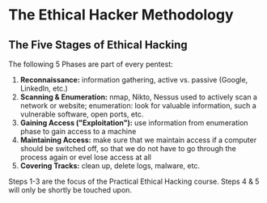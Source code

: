 # The Ethical Hacker Methodology



## The Five Stages of Ethical Hacking

The following 5 Phases are part of every pentest:

1. **Reconnaissance:** information gathering, active vs. passive (Google, LinkedIn, etc.) 
2. **Scanning & Enumeration:** nmap, Nikto, Nessus used to actively scan a
   network or website; enumeration: look for valuable information, such a
   vulnerable software, open ports, etc.
3. **Gaining Access ("Exploitation"):** use information from enumeration phase
   to gain access to a machine
4. **Maintaining Access:** make sure that we maintain access if a computer
   should be switched off, so that we do not have to go through the process
   again or evel lose access at all
5. **Covering Tracks:** clean up, delete logs, malware, etc.

Steps 1-3 are the focus of the Practical Ethical Hacking course. Steps 4 & 5
will only be shortly be touched upon.
